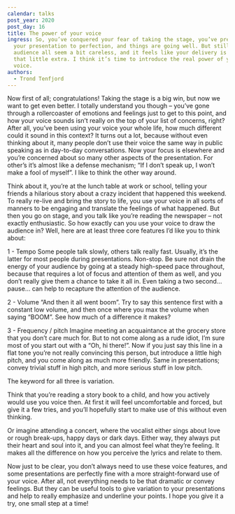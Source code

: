 ```yaml
---
calendar: talks
post_year: 2020
post_day: 16
title: The power of your voice
ingress: So, you’ve conquered your fear of taking the stage, you’ve prepared
  your presentation to perfection, and things are going well. But still the
  audience all seem a bit careless, and it feels like your delivery is lacking
  that little extra. I think it’s time to introduce the real power of your
  voice.
authors:
  - Trond Tenfjord
---
```

Now first of all; congratulations! Taking the stage is a big win, but now we want to get even better. I totally understand you though – you’ve gone through a rollercoaster of emotions and feelings just to get to this point, and how your voice sounds isn’t really on the top of your list of concerns, right? After all, you’ve been using your voice your whole life, how much different could it sound in this context? It turns out a lot, because without even thinking about it, many people don’t use their voice the same way in public speaking as in day-to-day conversations. Now your focus is elsewhere and you’re concerned about so many other aspects of the presentation. For other’s it’s almost like a defense mechanism; “If I don’t speak up, I won’t make a fool of myself”. I like to think the other way around.

Think about it, you’re at the lunch table at work or school, telling your friends a hilarious story about a crazy incident that happened this weekend. To really re-live and bring the story to life, you use your voice in all sorts of manners to be engaging and translate the feelings of what happened. But then you go on stage, and you talk like you’re reading the newspaper – not exactly enthusiastic. So how exactly can you use your voice to draw the audience in? Well, here are at least three core features I’d like you to think about:

1 - Tempo
Some people talk slowly, others talk really fast. Usually, it’s the latter for most people during presentations. Non-stop. Be sure not drain the energy of your audience by going at a steady high-speed pace throughout, because that requires a lot of focus and attention of them as well, and you don’t really give them a chance to take it all in. Even taking a two second… pause… can help to recapture the attention of the audience.

2 - Volume
“And then it all went boom”. Try to say this sentence first with a constant low volume, and then once where you max the volume when saying “BOOM”. See how much of a difference it makes?

3 - Frequency / pitch
Imagine meeting an acquaintance at the grocery store that you don’t care much for. But to not come along as a rude idiot, I’m sure most of you start out with a “Oh, hi there!”. Now if you just say this line in a flat tone you’re not really convincing this person, but introduce a little high pitch, and you come along as much more friendly. Same in presentations; convey trivial stuff in high pitch, and more serious stuff in low pitch.

The keyword for all three is variation.

Think that you’re reading a story book to a child, and how you actively would use you voice then. At first it will feel uncomfortable and forced, but give it a few tries, and you’ll hopefully start to make use of this without even thinking.

Or imagine attending a concert, where the vocalist either sings about love or rough break-ups, happy days or dark days. Either way, they always put their heart and soul into it, and you can almost feel what they’re feeling. It makes all the difference on how you perceive the lyrics and relate to them. 

Now just to be clear, you don’t always need to use these voice features, and some presentations are perfectly fine with a more straight-forward use of your voice. After all, not everything needs to be that dramatic or convey feelings. But they can be useful tools to give variation to your presentations and help to really emphasize and underline your points. I hope you give it a try, one small step at a time!